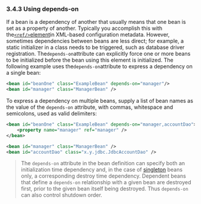 ### 3.4.3 Using depends-on

If a bean is a dependency of another that usually means that one bean is set as a property of another. Typically you accomplish this with the[`<ref/>`element](http://docs.spring.io/spring/docs/5.0.0.M4/spring-framework-reference/htmlsingle/#beans-ref-element)in XML-based configuration metadata. However, sometimes dependencies between beans are less direct; for example, a static initializer in a class needs to be triggered, such as database driver registration. The`depends-on`attribute can explicitly force one or more beans to be initialized before the bean using this element is initialized. The following example uses the`depends-on`attribute to express a dependency on a single bean:

```xml
<bean id="beanOne" class="ExampleBean" depends-on="manager"/>
<bean id="manager" class="ManagerBean" />
```

To express a dependency on multiple beans, supply a list of bean names as the value of the `depends-on` attribute, with commas, whitespace and semicolons, used as valid delimiters:

```xml
<bean id="beanOne" class="ExampleBean" depends-on="manager,accountDao">
	<property name="manager" ref="manager" />
</bean>

<bean id="manager" class="ManagerBean" />
<bean id="accountDao" class="x.y.jdbc.JdbcAccountDao" />
```

> The `depends-on` attribute in the bean definition can specify both an initialization time dependency and, in the case of [singleton](http://docs.spring.io/spring/docs/5.0.0.M4/spring-framework-reference/htmlsingle/#beans-factory-scopes-singleton) beans only, a corresponding destroy time dependency. Dependent beans that define a `depends-on` relationship with a given bean are destroyed first, prior to the given bean itself being destroyed. Thus `depends-on` can also control shutdown order.

